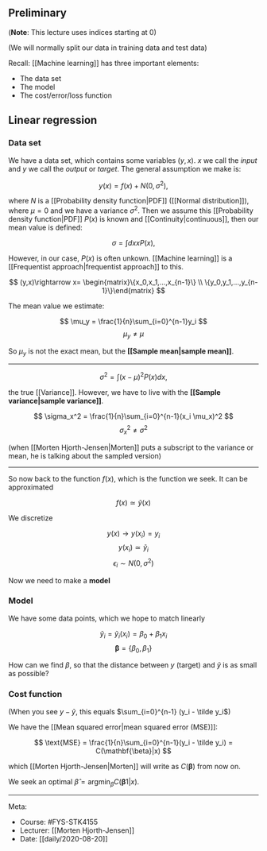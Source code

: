 ## Preliminary

(**Note**: This lecture uses indices starting at $0$)

(We will normally split our data in training data and test data)

Recall: [[Machine learning]] has three important elements:

- The data set
- The model
- The cost/error/loss function

## Linear regression

### Data set

We have a data set, which contains some variables $(y,x)$. $x$ we call the *input* and $y$ we call the *output* or *target*. The general assumption we make is:

$$ y(x) = f(x) + N(0, \sigma^2) ,$$

where $N$ is a [[Probability density function|PDF]] ([[Normal distribution]]), where $\mu = 0$ and we have a variance $\sigma^2$. Then we assume this [[Probability density function|PDF]] $P(x)$ is known and [[Continuity|continuous]], then our mean value is defined:

$$\sigma = \int dx x P(x),$$

However, in our case, $P(x)$ is often unkown. [[Machine learning]] is a [[Frequentist approach|frequentist approach]] to this.

$$ (y,x)\rightarrow x= \begin{matrix}\{x_0,x_1,...,x_{n-1}\} \\ \{y_0,y_1,...,y_{n-1}\}\end{matrix} $$

The mean value we estimate:

$$ \mu_y = \frac{1}{n}\sum_{i=0}^{n-1}y_i $$
$$ \mu_y \ne \mu $$

So $\mu_y$ is not the exact mean, but the **[[Sample mean|sample mean]]**.

***

$$ \sigma^2 = \int (x-\mu)^2 P(x) dx ,$$

the true [[Variance]]. However, we have to live with the **[[Sample variance|sample variance]]**.

$$ \sigma_x^2 = \frac{1}{n}\sum_{i=0}^{n-1}(x_i \mu_x)^2 $$
$$\sigma_x^2 \ne \sigma^2$$

(when [[Morten Hjorth-Jensen|Morten]] puts a subscript to the variance or mean, he is talking about the sampled version)

***

So now back to the function $f(x)$, which is the function we seek. It can be approximated

$$ f(x) \simeq \tilde y(x) $$

We discretize

$$ y(x) \rightarrow y(x_i) = y_i $$
$$ y(x_i) \simeq \tilde y_i $$
$$ \epsilon_i \sim N(0,\sigma^2) $$

Now we need to make a **model**

### Model

We have some data points, which we hope to match linearly

$$ \tilde y_i = \tilde y_i(x_i) = \beta_0 + \beta_1 x_i $$
$$ \mathbf{\beta} = \{\beta_0, \beta_1\} $$

How can we find $\beta$, so that the distance between $y$ (target) and $\tilde y$ is as small as possible?

### Cost function

(When you see $y - \tilde y$, this equals $\sum_{i=0}^{n-1} (y_i - \tilde y_i$)

We have the [[Mean squared error|mean squared error (MSE)]]:

$$ \text{MSE} = \frac{1}{n}\sum_{i=0}^{n-1}(y_i - \tilde y_i) = C(\mathbf{\beta}|x) $$

which [[Morten Hjorth-Jensen|Morten]] will write as $C(\mathbf{\beta})$ from now on.

We seek an optimal $\hat \beta = \text{argmin}_{\beta} C(\mathbf{\beta}1|x)$.

***

Meta:
- Course: #FYS-STK4155
- Lecturer: [[Morten Hjorth-Jensen]]
- Date: [[daily/2020-08-20]]